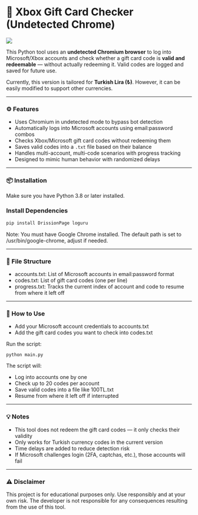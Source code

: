 # 🎁 Xbox Gift Card Checker (Undetected Chrome)

<img src="https://i.imgur.com/bn7ojzC.png">

This Python tool uses an **undetected Chromium browser** to log into Microsoft/Xbox accounts and check whether a gift card code is **valid and redeemable** — without actually redeeming it. Valid codes are logged and saved for future use.

Currently, this version is tailored for **Turkish Lira (₺)**. However, it can be easily modified to support other currencies.

---

### ⚙️ Features

- Uses Chromium in undetected mode to bypass bot detection
- Automatically logs into Microsoft accounts using email:password combos
- Checks Xbox/Microsoft gift card codes without redeeming them
- Saves valid codes into a `.txt` file based on their balance
- Handles multi-account, multi-code scenarios with progress tracking
- Designed to mimic human behavior with randomized delays

---

### 📦 Installation

Make sure you have Python 3.8 or later installed.

### Install Dependencies

```bash
pip install DrissionPage loguru
```

Note: You must have Google Chrome installed. The default path is set to /usr/bin/google-chrome, adjust if needed.

---

### 📁 File Structure

- accounts.txt: List of Microsoft accounts in email:password format
- codes.txt: List of gift card codes (one per line)
- progress.txt: Tracks the current index of account and code to resume from where it left off

---

### 🚀 How to Use

- Add your Microsoft account credentials to accounts.txt
- Add the gift card codes you want to check into codes.txt
 
Run the script:
```
python main.py
```

The script will:
- Log into accounts one by one
- Check up to 20 codes per account
- Save valid codes into a file like 100TL.txt
- Resume from where it left off if interrupted

---

### 💡 Notes

- This tool does not redeem the gift card codes — it only checks their validity
- Only works for Turkish currency codes in the current version
- Time delays are added to reduce detection risk
- If Microsoft challenges login (2FA, captchas, etc.), those accounts will fail

---

### ⚠️ Disclaimer
This project is for educational purposes only. Use responsibly and at your own risk. The developer is not responsible for any consequences resulting from the use of this tool.
